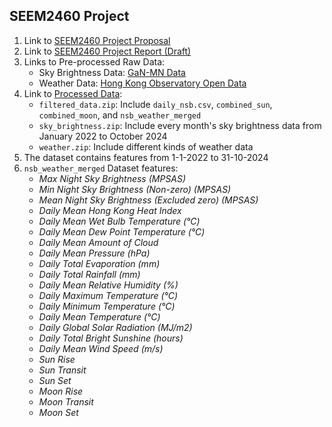 ## SEEM2460 Project

1. Link to [SEEM2460 Project Proposal](https://docs.google.com/document/d/14zvYhnD2CBXRDK7w4SIBz02xTEZQ-CqUO9WUBEokABE/edit?usp=sharing)
2. Link to [SEEM2460 Project Report (Draft)](https://docs.google.com/document/d/1emKuPpGyVyJkWz67jpGSr0c8v-vnFvBBkfaWSqV3yDQ/edit?usp=sharing)
3. Links to Pre-processed Raw Data:
   - Sky Brightness Data: [GaN-MN Data](https://globeatnight.org/gan-mn/)
   - Weather Data: [Hong Kong Observatory Open Data](https://www.hko.gov.hk/en/abouthko/opendata_intro.htm)
4. Link to [Processed Data](https://drive.google.com/drive/folders/19-j077JSlG8R-ns6nsTmUky4P4rrGH9S?usp=sharing):
   - `filtered_data.zip`: Include `daily_nsb.csv`, `combined_sun`, `combined_moon`, and `nsb_weather_merged`
   - `sky_brightness.zip`: Include every month's sky brightness data from January 2022 to October 2024
   - `weather.zip`: Include different kinds of weather data
6. The dataset contains features from 1-1-2022 to 31-10-2024
7. `nsb_weather_merged` Dataset features:
   - _Max Night Sky Brightness (MPSAS)_
   - _Min Night Sky Brightness (Non-zero) (MPSAS)_
   - _Mean Night Sky Brightness (Excluded zero) (MPSAS)_
   - _Daily Mean Hong Kong Heat Index_
   - _Daily Mean Wet Bulb Temperature (°C)_
   - _Daily Mean Dew Point Temperature (°C)_
   - _Daily Mean Amount of Cloud_
   - _Daily Mean Pressure (hPa)_
   - _Daily Total Evaporation (mm)_
   - _Daily Total Rainfall (mm)_
   - _Daily Mean Relative Humidity (%)_
   - _Daily Maximum Temperature (°C)_
   - _Daily Minimum Temperature (°C)_
   - _Daily Mean Temperature (°C)_
   - _Daily Global Solar Radiation (MJ/m2)_
   - _Daily Total Bright Sunshine (hours)_
   - _Daily Mean Wind Speed (m/s)_
   - _Sun Rise_
   - _Sun Transit_
   - _Sun Set_
   - _Moon Rise_
   - _Moon Transit_
   - _Moon Set_
